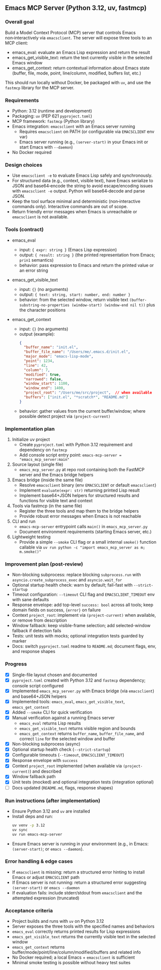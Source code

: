 ## Emacs MCP Server (Python 3.12, uv, fastmcp)

### Overall goal
Build a Model Context Protocol (MCP) server that controls Emacs non‑interactively via `emacsclient`. The server will expose three tools to an MCP client:
- emacs_eval: evaluate an Emacs Lisp expression and return the result
- emacs_get_visible_text: return the text currently visible in the selected Emacs window
- emacs_get_context: return contextual information about Emacs state (buffer, file, mode, point, line/column, modified, buffers list, etc.)

This should run locally without Docker, be packaged with `uv`, and use the `fastmcp` library for the MCP server.

### Requirements
- Python: 3.12 (runtime and development)
- Packaging: `uv` (PEP 621 `pyproject.toml`)
- MCP framework: `fastmcp` (Python library)
- Emacs integration: `emacsclient` with an Emacs server running
  - Requires `emacsclient` on PATH (or configurable via `EMACSCLIENT` env var)
  - Emacs server running (e.g., `(server-start)` in your Emacs init or start Emacs with `--daemon`)
- No Docker required

### Design choices
- Use `emacsclient -e` to evaluate Emacs Lisp safely and synchronously.
- For structured data (e.g., context, visible text), have Emacs serialize to JSON and base64‑encode the string to avoid escape/encoding issues with `emacsclient -e` output. Python will base64‑decode and parse JSON.
- Keep the tool surface minimal and deterministic (non‑interactive commands only). Interactive commands are out of scope.
- Return friendly error messages when Emacs is unreachable or `emacsclient` is not available.

### Tools (contract)
- emacs_eval
  - input: `{ expr: string }` (Emacs Lisp expression)
  - output: `{ result: string }` (the printed representation from Emacs; `prin1` semantics)
  - behavior: pass expression to Emacs and return the printed value or an error string

- emacs_get_visible_text
  - input: `{}` (no arguments)
  - output: `{ text: string, start: number, end: number }`
  - behavior: from the selected window, return visible text `(buffer-substring-no-properties (window-start) (window-end nil t))` plus the character positions

- emacs_get_context
  - input: `{}` (no arguments)
  - output (example):
    ```json
    {
      "buffer_name": "init.el",
      "buffer_file_name": "/Users/me/.emacs.d/init.el",
      "major_mode": "emacs-lisp-mode",
      "point": 1234,
      "line": 42,
      "column": 7,
      "modified": true,
      "narrowed": false,
      "window_start": 1100,
      "window_end": 1400,
      "project_root": "/Users/me/src/project",  // when available
      "buffers": ["init.el", "*scratch*", "README.md"]
    }
    ```
  - behavior: gather values from the current buffer/window; where possible detect project via `(project-current)`

### Implementation plan
1. Initialize uv project
   - Create `pyproject.toml` with Python 3.12 requirement and dependency on `fastmcp`
   - Add console script entry point: `emacs-mcp-server = "emacs_mcp_server:main"`
2. Source layout (single file)
   - `emacs_mcp_server.py` at repo root containing both the FastMCP server and the Emacs bridge helpers
3. Emacs bridge (inside the same file)
   - Resolve `emacsclient` binary (env `EMACSCLIENT` or default `emacsclient`)
   - Implement `evaluate(expr: str)` returning printed Lisp result
   - Implement base64+JSON helpers for structured results and functions for visible text and context
4. Tools via fastmcp (in the same file)
   - Register the three tools and map them to the bridge helpers
   - Provide robust error messages when Emacs is not reachable
5. CLI and run
   - `emacs-mcp-server` entrypoint calls `main()` in `emacs_mcp_server.py`
   - Document environment requirements (starting Emacs server, etc.)
6. Lightweight testing
   - Provide a simple `--smoke` CLI flag or a small internal `smoke()` function callable via `uv run python -c "import emacs_mcp_server as m; m.smoke()"`

### Improvement plan (post-review)
- Non-blocking subprocess: replace blocking `subprocess.run` with `asyncio.create_subprocess_exec` and `asyncio.wait_for`
- Optional startup health check: warn by default; fail-fast with `--strict-startup`
- Timeout configuration: `--timeout` CLI flag and `EMACSCLIENT_TIMEOUT` env with sane defaults
- Response envelope: add top-level `success: bool` across all tools; keep domain fields on success, `{error}` on failure
- Context `project_root`: implement via `(project-current)` when available, or remove from description
- Window fallback: keep visible-frame selection; add selected-window fallback if detection fails
- Tests: unit tests with mocks; optional integration tests guarded by marker
- Docs: switch `pyproject.toml` readme to `README.md`; document flags, env, and response shapes

### Progress
- [x] Single-file layout chosen and documented
- [x] `pyproject.toml` created with Python 3.12 and `fastmcp` dependency; console script configured
- [x] Implemented `emacs_mcp_server.py` with Emacs bridge (via `emacsclient`) and base64+JSON helpers
- [x] Implemented tools: `emacs_eval`, `emacs_get_visible_text`, `emacs_get_context`
- [x] Added `--smoke` CLI for quick verification
- [x] Manual verification against a running Emacs server
  - `emacs_eval` returns Lisp results
  - `emacs_get_visible_text` returns visible region and bounds
  - `emacs_get_context` returns `buffer_name`, `buffer_file_name`, and correct `line` for the selected window and buffer
- [x] Non-blocking subprocess (async)
- [x] Optional startup health check (`--strict-startup`)
- [x] Configurable timeouts (`--timeout`, `EMACSCLIENT_TIMEOUT`)
- [x] Response envelope with `success`
- [x] Context `project_root` implemented (when available via `(project-current)`) and described
- [x] Window fallback path
- [x] Unit tests (mocked) and optional integration tests (integration optional)
- [ ] Docs updated (`README.md`, flags, response shapes)

### Run instructions (after implementation)
- Ensure Python 3.12 and `uv` are installed
- Install deps and run:
  ```bash
  uv venv -p 3.12
  uv sync
  uv run emacs-mcp-server
  ```
- Ensure Emacs server is running in your environment (e.g., in Emacs: `(server-start)`; or `emacs --daemon`).

### Error handling & edge cases
- If `emacsclient` is missing: return a structured error hinting to install Emacs or adjust `EMACSCLIENT` path
- If Emacs server is not running: return a structured error suggesting `(server-start)` or `emacs --daemon`
- If evaluation fails: include stderr/stdout from `emacsclient` and the attempted expression (truncated)

### Acceptance criteria
- Project builds and runs with `uv` on Python 3.12
- Server exposes the three tools with the specified names and behaviors
- `emacs_eval` correctly returns printed results for Lisp expressions
- `emacs_get_visible_text` returns the currently visible text in the selected window
- `emacs_get_context` returns buffer/mode/point/line/column/modified/buffers and related info
- No Docker required; a local Emacs + `emacsclient` is sufficient
- Minimal smoke testing is possible without heavy test suites
